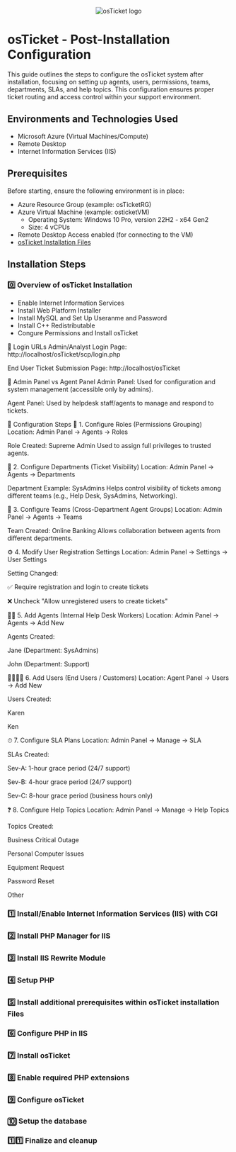 <p align="center">
<img src="https://i.imgur.com/Clzj7Xs.png" alt="osTicket logo"/> </p>

<h1>osTicket - Post-Installation Configuration </h1>
This guide outlines the steps to configure the osTicket system after installation, focusing on setting up agents, users, permissions, teams, departments, SLAs, and help topics. This configuration ensures proper ticket routing and access control within your support environment.

<h2>Environments and Technologies Used</h2>

- Microsoft Azure (Virtual Machines/Compute)
- Remote Desktop
- Internet Information Services (IIS)

<h2>Prerequisites</h2>
Before starting, ensure the following environment is in place:

  - Azure Resource Group (example: osTicketRG)
  - Azure Virtual Machine (example: osticketVM)
    - Operating System: Windows 10 Pro, version 22H2 - x64 Gen2
    - Size: 4 vCPUs
  - Remote Desktop Access enabled (for connecting to the VM)
  - [osTicket Installation Files](https://drive.google.com/drive/u/0/folders/1APMfNyfNzcxZC6EzdaNfdZsUwxWYChf6)

<h2>Installation Steps</h2>

<h3>0️⃣ Overview of osTicket Installation </h3>

- Enable Internet Information Services
- Install Web Platform Installer
- Install MySQL and Set Up Useranme and Password
- Install C++ Redistributable
- Congure Permissions and Install osTicket

🔐 Login URLs
Admin/Analyst Login Page:
http://localhost/osTicket/scp/login.php

End User Ticket Submission Page:
http://localhost/osTicket

🔄 Admin Panel vs Agent Panel
Admin Panel: Used for configuration and system management (accessible only by admins).

Agent Panel: Used by helpdesk staff/agents to manage and respond to tickets.

🧩 Configuration Steps
🔐 1. Configure Roles (Permissions Grouping)
Location: Admin Panel -> Agents -> Roles

Role Created: Supreme Admin
Used to assign full privileges to trusted agents.

🏢 2. Configure Departments (Ticket Visibility)
Location: Admin Panel -> Agents -> Departments

Department Example: SysAdmins
Helps control visibility of tickets among different teams (e.g., Help Desk, SysAdmins, Networking).

👥 3. Configure Teams (Cross-Department Agent Groups)
Location: Admin Panel -> Agents -> Teams

Team Created: Online Banking
Allows collaboration between agents from different departments.

⚙️ 4. Modify User Registration Settings
Location: Admin Panel -> Settings -> User Settings

Setting Changed:

✅ Require registration and login to create tickets

❌ Uncheck "Allow unregistered users to create tickets"

👩‍💼 5. Add Agents (Internal Help Desk Workers)
Location: Admin Panel -> Agents -> Add New

Agents Created:

Jane (Department: SysAdmins)

John (Department: Support)

👨‍👩‍👧‍👦 6. Add Users (End Users / Customers)
Location: Agent Panel -> Users -> Add New

Users Created:

Karen

Ken

⏱ 7. Configure SLA Plans
Location: Admin Panel -> Manage -> SLA

SLAs Created:

Sev-A: 1-hour grace period (24/7 support)

Sev-B: 4-hour grace period (24/7 support)

Sev-C: 8-hour grace period (business hours only)

❓ 8. Configure Help Topics
Location: Admin Panel -> Manage -> Help Topics

Topics Created:

Business Critical Outage

Personal Computer Issues

Equipment Request

Password Reset

Other
<h3>1️⃣ Install/Enable Internet Information Services (IIS) with CGI </h3>



<h3> 2️⃣ Install PHP Manager for IIS </h3>



<h3> 3️⃣ Install IIS Rewrite Module </h3>



<h3> 4️⃣ Setup PHP </h3>



<h3> 5️⃣ Install additional prerequisites within osTicket installation Files </h3>



<h3> 6️⃣ Configure PHP in IIS </h3>



<h3> 7️⃣ Install osTicket </h3>



<h3> 8️⃣ Enable required PHP extensions </h3>



<h3> 9️⃣ Configure osTicket </h3>



<h3> 🔟 Setup the database </h3>



<h3> 1️⃣1️⃣ Finalize and cleanup </h3>


